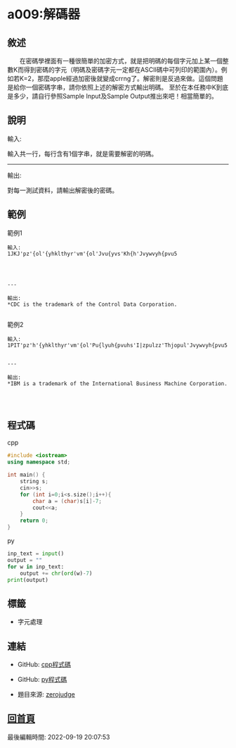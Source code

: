 # a009:解碼器

## 敘述

　　在密碼學裡面有一種很簡單的加密方式，就是把明碼的每個字元加上某一個整數K而得到密碼的字元（明碼及密碼字元一定都在ASCII碼中可列印的範圍內）。例如若K=2，那麼apple經過加密後就變成crrng了。解密則是反過來做。這個問題是給你一個密碼字串，請你依照上述的解密方式輸出明碼。
至於在本任務中K到底是多少，請自行參照Sample Input及Sample Output推出來吧！相當簡單的。


## 說明

輸入:

輸入共一行，每行含有1個字串，就是需要解密的明碼。

---

輸出:

對每一測試資料，請輸出解密後的密碼。

## 範例
範例1

```
輸入:
1JKJ'pz'{ol'{yhklthyr'vm'{ol'Jvu{yvs'Kh{h'Jvywvyh{pvu5


---

輸出:
*CDC is the trademark of the Control Data Corporation.

```
範例2

```
輸入:
1PIT'pz'h'{yhklthyr'vm'{ol'Pu{lyuh{pvuhs'I|zpulzz'Thjopul'Jvywvyh{pvu5

---

輸出:
*IBM is a trademark of the International Business Machine Corporation.


```

## 程式碼
cpp

```cpp
#include <iostream>
using namespace std;

int main() {
    string s;
    cin>>s;
    for (int i=0;i<s.size();i++){
        char a = (char)s[i]-7;
        cout<<a;
    }
    return 0;
}
```

py

```py
inp_text = input()
output = ""
for w in inp_text:
    output += chr(ord(w)-7)
print(output)
```

## 標籤
- 字元處理


## 連結
- GitHub: [cpp程式碼](https://github.com/henryleecode23/solve_record/blob/main/zerojudge/a009/main.cpp)
- GitHub: [py程式碼](https://github.com/henryleecode23/solve_record/blob/main/zerojudge/a009/main.py)


- 題目來源: [zerojudge](https://zerojudge.tw/ShowProblem?problemid=a009)

## [回首頁](https://henryleecode23.github.io/solve_record/)


最後編輯時間: 2022-09-19 20:07:53